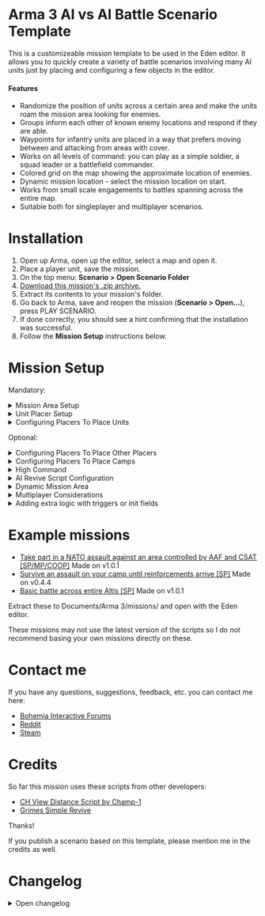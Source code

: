 # Arma 3 AI vs AI Battle Scenario Template
This is a customizeable mission template to be used in the Eden editor. It allows you to quickly create a variety of battle scenarios involving many AI units just by placing and configuring a few objects in the editor.

#### Features
- Randomize the position of units across a certain area and make the units roam the mission area looking for enemies.
- Groups inform each other of known enemy locations and respond if they are able.
- Waypoints for infantry units are placed in a way that prefers moving between and attacking from areas with cover.
- Works on all levels of command: you can play as a simple soldier, a squad leader or a battlefield commander.
- Colored grid on the map showing the approximate location of enemies.
- Dynamic mission location - select the mission location on start.
- Works from small scale engagements to battles spanning across the entire map.
- Suitable both for singleplayer and multiplayer scenarios.

# Installation
1. Open up Arma, open up the editor, select a map and open it.
2. Place a player unit, save the mission.
3. On the top menu: <b>Scenario > Open Scenario Folder</b>
4. [Download this mission's .zip archive.](https://github.com/RimantasGalvonas/Arma-3-AI-vs-AI-Battle-Scenario-Template/releases/download/1.0.2/AI-vs-AI-Battle-Scenario-Template-1.0.2.zip)
5. Extract its contents to your mission's folder.
6. Go back to Arma, save and reopen the mission (**Scenario > Open...**), press PLAY SCENARIO.
7. If done correctly, you should see a hint confirming that the installation was successful.
8. Follow the **Mission Setup** instructions below.

# Mission Setup
Mandatory:
<details>
<summary>Mission Area Setup</summary>

## Mission Area Setup
<ol>
<li>You must place a <b>Game Logic</b> entity (Found in Systems > Logic Entities) where you want the mission to take place.</li>
<li>You must name that entity <b>patrolCenter</b>.</li>
<li>
Enter these into said entity's init box:
<pre>
this setVariable ["patrolRadius", <b>1000</b>];
this setVariable ["intelGridSize", <b>100</b>];
this setVariable ["maxInfantryResponseDistance", <b>500</b>];
this setVariable ["maxVehicleResponseDistance", <b>1500</b>];
this setVariable ["maxAirResponseDistance", <b>10000</b>];
this setVariable ["dynamic", <b>false</b>];
</pre>
<b>1000</b> is the radius of the mission area. Units will roam around it looking for enemies. You may adjust the number.

<b>100</b> is the size of a colored square on the map showing you the approximate location of enemies in the mission area. You may adjust this number or set it to <b>0</b> to disable it. Setting the value to something very low will give you very precise positions but may negatively impact performance.

<b>500</b>, <b>1500</b>, <b>10000</b> are maximum distances at which infantry, vehicles and aircraft respond to intel about enemy locations. You may adjust these numbers.

You may change the <b>false</b> to <b>true</b> in `this setVariable ["dynamic", false];` to enable mission location selection at mission start. Read more about it below in the <b>Dynamic Mission Area</b> section.
</li>
<li>It is recommended to place a <b>Military Symbols</b> module in the editor (found in: <b>Systems > Modules > Other</b>). It allows you to see the position of friendly groups on the map.</li>
</ol>
<br>
</details>

<details>
<summary>Unit Placer Setup</summary>

## Unit Placer Setup
<b>Placers</b> are used to place AI units randomly within a certain area.

You must create some <b>placers</b> and sync them to the <b>Patrol Center</b> entity.
<ol>
<li>Place a <b>Game Logic</b> entity somewhere.
<li>
In its init box enter this:<br>
<pre>
this setVariable ["logicType", "placer"];
this setVariable ["minSpawnRadius", <b>0</b>];
this setVariable ["maxSpawnRadius", <b>600</b>];
</pre>

You may adjust the **numbers** for minSpawnRadius and maxSpawnRadius. These values determine the min/max distance from the placer where units can be spawned.
</li>

<li>Sync the <b>placer</b> to the <b>Patrol Center</b>.</li>
</ol>

You may repeat these steps to make as many placers as you want. At least two are recommended - one for each side.

<br>
</details>

<details>
<summary>Configuring Placers To Place Units</summary>

## Configuring Placers To Place Units
This randomizes the location of units within the radius defined in the placer and continuously creates waypoints to make the units patrol the mission area.

There are two ways of doing this:
<ol>
<li>
<details>
<summary><b>Syncing units (Recommended)</b></summary>
<br>
The simplest way to make a placer spawn units is to place units or vehicles in the editor and sync them to the placer.
<br><br>
Sync only one unit from the group, not the entire group. Doing otherwise would still work but it forces redundant calculations and makes initialization much slower.
<br><br>

Other things that can be synced to placers:
- **Respawn Position** Module
- **Spawn AI** Module
- **Spawn AI: Spawnpoint** Module
<br><br>
</details>
</li>
<li>
<details>
<summary><b>Group variable</b></summary>

This method is more complex to setup but it has its uses. This makes the placer spawn new units rather than relocate those that were already created in the editor, meaning you could, for example, activate this placer at some later point in the mission to spawn reinforcements (see the <b>Adding extra logic with triggers or init fields</b> section below).
<br><br>

Add this to the placer's init box:
<pre>
this setVariable ["groups", [
    (<b>GROUP_CONFIG</b>),
    (<b>GROUP_CONFIG</b>),
    (<b>GROUP_CONFIG</b>)
]];
</pre>

Then do one or both of the following:
<ol>
<li>
<b>Use predefined group configs</b>

Replace <b>GROUP_CONFIG</b> with a group config path which can be found in the Eden editor <b>Tools -> Config Viewer</b>. Find <b>cfgGroups</b> on the left. Select the one you want and copy it from <b>Config Path</b> in the bottom of the screen. It should look something like this:<br>
<b>configFile >>"CfgGroups" >> "Indep" >> "IND_E_F" >> "Infantry" >> "I_E_InfTeam"</b><br>
You may add as many as you want. Add duplicates if you want more of the same group.
</li>
<li>
<b>Create custom groups</b>

You may also create custom groups out of individual units by replacing **(GROUP_CONFIG)** with for example:
<pre>
["<b>B_Truck_01_ammo_F</b>", "<b>B_Truck_01_Repair_F</b>"]
</pre>
These <b>names in bold</b> can be found by hovering over a unit placed in the Eden editor or in **configFile >> "CfgVehicles"**
</li>
</ol>
</details>
</li>
</ol>
<br>
</details>

Optional:

<details>
<summary>Configuring Placers To Place Other Placers</summary>

## Configuring Placers To Place Other Placers
You can also make **placers** place other **placers**. This could be used, for example, to make all the enemies spawn together in some spot but that spot's location would be randomized across a large area.

Due to technical reasons, you can't just sync the two placers together. It has to be done this way:
<ol>
<li>Create a <b>placer</b> as usual, sync it to the <b>patrolCenter</b>.
<li>Create another <b>placer</b> as usual. Sync units to it (or use the <b>groups</b> variable, see above) but DON'T sync the placer itself to anything. You must give this <b>placer</b> a name. For example <b>randomized_position_placer</b></li>
<li>
Add this to the init box of the <b>placer created in step 1</b>:
<pre>
this setVariable ["childPlacers", [<b>randomized_position_placer</b>]];
</pre>

You can use more than one:<br>
<pre>
this setVariable ["childPlacers", [<b>unitPlacer1</b>, <b>unitPlacer2</b>]];
</pre>
</li>
</ol>

The **placer created in step 1** will randomize the position of the **placer created in step 2**. The latter one will in turn randomize the position of units assigned to it.

You may also add this to the init box of the **placer created in step 2** to attempt to place it at a location that has a road within its radius:
<pre>
this setVariable ["preferRoad", true];
</pre>

<br>
</details>

<details>
<summary>Configuring Placers To Place Camps</summary>

## Configuring Placers To Place Camps
You can spawn camps by adding this to a placer's init box:
<pre>
this setVariable ["camps", [<b>side1</b>, <b>side2</b>]];
</pre>

Valid values for **sides** are **blufor**, **opfor**, **independent**. You may use as many as you want, duplicates are allowed.

The camps will be populated with units from the chosen side.

<br>
</details>

<details>
<summary>High Command</summary>

## High Command
High Command allows you to manually assign waypoints to chosen AI groups instead of having them roam the mission area automatically.

To enable it:
<ol>
<li>
Place a <b>High Command - Commander</b> module (found in: <b>Systems > Modules > Other</b>) in the editor.
</li>
<li>
Sync a playable unit to the <b>High Command - Commander</b> module.
</li>
<li>
Place a <b>High Command - Subordinate</b> module and sync it to the <b>High Command - Commander</b> module. You don't need to sync any units to the subordinate module.
</li>
<li>
Add this to the init box of some <b>placers</b>. It will allow you to command the units from that placer:
<pre>
this setVariable ["highCommandSubordinates", true];
</pre>
</li>
</ol>

To enter high command mode, press **Left Ctrl+Space**.

<br>
</details>

<details>
<summary>AI Revive Script Configuration</summary>

## AI Revive Script Configuration
This mission template has the [Grimes Simple Revive](https://github.com/kcgrimes/grimes-simple-revive) script integrated.

To enable it, change the **G_Revive_System** and **G_Briefing** values to **true** in the **G_Revive_init.sqf** file.

There are more configurations in there and they are well documented by the comments in the file. Adjust them to your liking.

<br>
</details>

<details>
<summary>Dynamic Mission Area</summary>

## Dynamic Mission Area
You can put this in the init box of the <b>patrolCenter</b> entity to enable mission location selection on mission start:
<pre>this setVariable ["dynamic", true];</pre>

Some things to keep in mind:
<ul>
<li>
Relative positions of synced placers are preserved. If you want a certain placer not to be moved when changing the mission location, you can add this to its init box:
<pre>this setVariable ["dynamic", false];</pre>
</li>
<li>
Sync your <b>triggers</b> to the <b>patrolCenter</b> entity to have them moved when changing the mission location. It is advised to add this to the <b>condition</b> box of the triggers:
<pre>this && Rimsiakas_missionInitialized</pre>
This makes the trigger inactive until placement of units on the battlefield is finished.
</li>
</ul>

<br>
</details>

<details>
<summary>Multiplayer Considerations</summary>

## Multiplayer Considerations
Here are some things to keep in mind when using this template to create multiplayer missions:
- When placing units on the map, make sure to place them some distance apart and facing away from hostile units. Otherwise when the mission starts the group may spawn in combat mode.
- When using Dynamic Mission Area in multiplayer, the configuration dialog may show up before the map loading screen goes away. In that case you will have to wait for the loading screen to go away if you wish to use the location preview button.
- **Respawn Position** modules can be synced to placers to have their locations randomized.
- Other than that, nothing too special is required for this to work on multiplayer:<br>
  Set some settings in <b>Attributes > Multiplayer...</b> in the editor, set some units as playable and you're good to go.


<br>
</details>

<details>
<summary>Adding extra logic with triggers or init fields</summary>

## Adding extra logic with triggers or init fields
<ul>
<li>
<details>
<summary>Waiting until the mission has fully initialized</summary>

Init fields and statements in triggers are evaluated as soon as the mission loads. However, the mission setup scripts may still be moving things around. This may cause triggers to activate prematurely and have other undesired effects.

When the scripts have finished setting up the mission, a <b>Rimsiakas_missionInitialized</b> variable is created. You can check for its existence to make sure your triggers or code in init fields is evaluated only after the mission has fully initialized.

Example trigger condition:
<pre>
this && Rimsiakas_missionInitialized
</pre>

Example init field:
<pre>
_var = [] spawn {
    waitUntil {!isNil "Rimsiakas_missionInitialized"};
    // your code here
};
</pre>
<br>
</details>
</li>
<li>
<details>
<summary>Moving the mission area</summary>

You can move the mission area and all the placers and triggers synced to it with this command:
<pre>
[_newPosition] call Rimsiakas_fnc_moveMissionArea;
</pre>
After that you have to reinitialize the intel grid, if you are using it:
<pre>
remoteExec ["Rimsiakas_fnc_createIntelGrid"];
</pre>
<br>
</details>
</li>
<li>
<details>
<summary>Manually activating a placer</summary>

Placers can be activated manually like this:
<pre>
_var = [] spawn {
    [placerName] call Rimsiakas_fnc_placer;

    {_x enableAI "all";} forEach allUnits;
};
</pre>

When placing units, the AI for those units is disabled, that's why there's a line there to reenable AI.

Note that these commands are wrapped in a `[] spawn {}` statement. This makes the placer run in the [scheduler](https://community.bistudio.com/wiki/Scheduler). This is needed because the logic for placers that have subplacers requires [script suspension](https://community.bistudio.com/wiki/Scheduler#Suspension).
<br>
<br>
</details>
</li>
<li>
<details>
<summary>Making a group attack a specific unit</summary>
<pre>
[_group, _target, _targetPriority] call Rimsiakas_fnc_attackEnemy;
</pre>
<b>_target</b> must be a human unit.<br>
<b>_targetPriority</b> - a number (default 1). It is one of the criteria in determining if a group can abandon its target for a new one. Set it to 100 to make sure the group stays on this target.
<br>
<br>
</details>
</li>
<li>
<details>
<summary>Making a group search for enemies in the mission area</summary>
<pre>
[_group] call Rimsiakas_fnc_searchForEnemies;
</pre>
This will also make the group abandon its current target.
<br>
<br>
</details>
</li>
<li>
<details>
<summary>Making a group ignore all the intel about enemy locations</summary>
<pre>
_group setVariable ["ignoreIntel", true];
</pre>
</details>
</li>
</ul>
</details>

# Example missions
- [Take part in a NATO assault against an area controlled by AAF and CSAT [SP/MP/COOP]](https://github.com/RimantasGalvonas/Arma-3-AI-vs-AI-Battle-Scenario-Template/releases/download/1.0.1/PartakeInAnAssaultAgainstEnemySector.Altis.zip) Made on v1.0.1
- [Survive an assault on your camp until reinforcements arrive [SP]](https://github.com/RimantasGalvonas/Arma-3-AI-vs-AI-Battle-Scenario-Template/releases/download/0.4.4/HoldOutUntilReinforcementsArrive.Altis.zip) Made on v0.4.4
- [Basic battle across entire Altis [SP]](https://github.com/RimantasGalvonas/Arma-3-AI-vs-AI-Battle-Scenario-Template/releases/download/1.0.1/WarAcrossAltis.Altis.zip) Made on v1.0.1

Extract these to Documents/Arma 3/missions/ and open with the Eden editor.

These missions may not use the latest version of the scripts so I do not recommend basing your own missions directly on these.

# Contact me
If you have any questions, suggestions, feedback, etc. you can contact me here:
- [Bohemia Interactive Forums](https://forums.bohemia.net/forums/topic/231958-release-ai-vs-ai-battle-scenario-template-spmpcoop/)
- [Reddit](https://www.reddit.com/r/armadev/comments/l8y1wy/ai_vs_ai_battle_scenario_template/)
- [Steam](https://steamcommunity.com/app/107410/discussions/18/3104638636520370752/)

# Credits
So far this mission uses these scripts from other developers:

- [CH View Distance Script by Champ-1](https://www.armaholic.com/page.php?id=27390)
- [Grimes Simple Revive](https://github.com/kcgrimes/grimes-simple-revive)

Thanks!

If you publish a scenario based on this template, please mention me in the credits as well.

# Changelog
<details>
<summary>Open changelog</summary>
<ul>
<li>
1.0.2 (2021-02-08)
<ul>
<li>Allow syncing Spawn AI modules to placers.</li>
</ul>
</li>
<li>
1.0.1 (2021-02-04)
<ul>
<li>Take height advantage into consideration when choosing a position to attack from.</li>
</ul>
</li>
<li>
1.0.0 (2021-01-31)
<ul>
<li>Stop mounted units charging straight onto their targets by using DESTROY instead of SAD waypoints for vehicles.</li>
</ul>
</li>
<li>
0.7.3 (2021-01-30)
<ul>
<li>Prevent empty vehicles from being assigned as targets</li>
</ul>
</li>
<li>
0.7.2 (2021-01-25)
<ul>
<li>Refactoring to expose some logic for easier manipulation with in-game scripts</li>
<li>Allow usage of respawn position modules with placers</li>
</ul>
</li>
<li>
0.7.1 (2021-01-17)
<ul>
<li>Fix ground units trying to attack UAVs, causing waypoints being created infinitely</li>
<li>Stop APCs from trying to engage tanks</li>
</ul>
</li>
<li>
0.7.0 (2021-01-16)
<ul>
<li>Infantry combat movement overhaul - squads will try to find an advantageous position with good visibility to fire from rather than advance onto the targets directly</li>
<li>Adjusted the evaluation if the group has seen its target recently to check for any target group member rather than the specific target</li>
</ul>
</li>
<li>
0.6.5 (2021-01-08)
<ul>
<li>Fix parent and child placer configurations getting mixed up, causing all units from parent placer being placed close together</li>
<li>Optimizations for intel sharing</li>
<li>Workaround for an Arma bug which could cause groups spawned with camps being assigned waypoints from other groups</li>
<li>Make groups stay at their search and destroy waypoints until they've dealt with or lost contact with their target</li>
<li>Remove the in-game setup instructions and show link to this documentation instead</li>
</ul>
</li>
<li>
0.6.4 (2021-01-04)
<ul>
<li>Add ability to configure date/time and weather in mission location selection</li>
</ul>
</li>
<li>
0.6.3 (2021-01-03)
<ul>
<li>Fix groups not redirecting to nearer targets</li>
<li>React to intel about new position of current target</li>
</ul>
</li>
<li>
0.6.2 (2021-01-02)
<ul>
<li>Fix not all types of triggers and vehicles being moved when using dynamic mission location</li>
<li>Speed up AI reenabling</li>
</ul>
</li>
<li>
0.6.1 (2020-12-31)
<ul>
<li>Removed automatically enabling team switch for group units as it can be controlled in the editor by setting the unit as playable</li>
<li>Fixed AI not being re-enabled after teamswitching</li>
<li>Fixed "View Distance Settings" action not being added after teamswitch or respawn</li>
</ul>
</li>
<li>
0.6.0 (2020-12-31)
<ul>
<li>Added an option to selection the mission location on mission start</li>
</ul>
</li>
<li>
0.5.0 (2020-12-26)
<ul>
<li>Multiplayer support</li>
</ul>
</li>
<li>
0.4.10 (2020-12-23)
<ul>
<li>Added an option to prefer placing subplacers on roads</li>
<li>Stop non-air units chasing after air units</li>
</ul>
</li>
<li>
0.4.9 (2020-12-21)
<ul>
<li>Set SUPPORT waypoint for groups with support vehicles</li>
</ul>
</li>
<li>
0.4.8 (2020-12-20)
<ul>
<li>Fixed allied side group icons disappearing when teamswitching</li>
</ul>
</li>
<li>
0.4.7 (2020-12-19)
<ul>
<li>Camp spawn improvements - random rotation, allow both static and non-static units in camp</li>
</ul>
</li>
<li>
0.4.6 (2020-12-15)
<ul>
<li>Updated the intel share logic to make units redirect to closer targets</li>
</ul>
</li>
<li>
0.4.5 (2020-12-15)
<ul>
<li>Scalability improvements to support very large mission areas</li>
</ul>
</li>
<li>
0.4.4 (2020-12-14)
<ul>
<li>Fix vehicles sometimes spawning somewhere far away</li>
</ul>
</li>
<li>
0.4.3 (2020-12-14)
<ul>
<li>Configured the AI revive script to be disabled by default</li>
</ul>
</li>
<li>
0.4.2 (2020-12-13)
<ul>
<li>Use DESTROY instead of SEARCH AND DESTROY waypoint for tank targets to allow armor to be redirected as soon as they deal with their targets</li>
</ul>
</li>
<li>
0.4.1 (2020-12-12)
<ul>
<li>Fixed mechanized infantry vehicles ofter exploding on spawn</li>
</ul>
</li>
<li>
0.4.0 (2020-12-12)
<ul>
<li>Implement Grimes Simple Revive script</li>
</ul>
</li>
<li>
0.3.0 (2020-12-12)
<ul>
<li>Added sharing of intel about known enemy positions between groups</li>
<li>Orient groups toward waypoint on spawn</li>
</ul>
</li>
<li>
0.2.1 (2020-12-11)
<ul>
<li>Initialization speed improvements</li>
</ul>
</li>
<li>
0.2.0 (2020-12-10)
<ul>
<li>Prefer placing vehicles on roads</li>
<li>Fix some issues with high command mode</li>
</ul>
</li>
<li>
0.1.0 (2020-12-09)
<ul>
<li>First release</li>
</ul>
</li>
</ul>
</details>